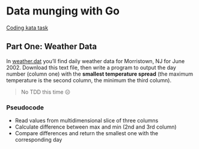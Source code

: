 # Data munging with Go

[Coding kata task](http://codekata.com/kata/kata04-data-munging/)

## Part One: Weather Data
In [weather.dat](http://codekata.com/data/04/weather.dat) you’ll find daily weather data for Morristown, NJ for June 2002. Download this text file, then write a program to output the day number (column one) with the **smallest temperature spread** (the maximum temperature is the second column, the minimum the third column).

> No TDD this time ☹

### Pseudocode

- Read values from multidimensional slice of three columns
- Calculate difference between max and min (2nd and 3rd column)
- Compare differences and return the smallest one with the corresponding day

